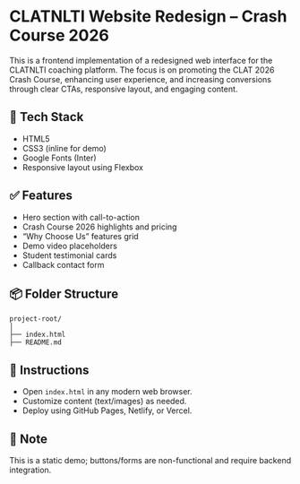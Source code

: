 
# CLATNLTI Website Redesign – Crash Course 2026

This is a frontend implementation of a redesigned web interface for the CLATNLTI coaching platform. The focus is on promoting the CLAT 2026 Crash Course, enhancing user experience, and increasing conversions through clear CTAs, responsive layout, and engaging content.

## 🔧 Tech Stack
- HTML5
- CSS3 (inline for demo)
- Google Fonts (Inter)
- Responsive layout using Flexbox

## ✅ Features
- Hero section with call-to-action
- Crash Course 2026 highlights and pricing
- “Why Choose Us” features grid
- Demo video placeholders
- Student testimonial cards
- Callback contact form

## 📦 Folder Structure
```
project-root/
│
├── index.html
├── README.md
```

## 📝 Instructions
- Open `index.html` in any modern web browser.
- Customize content (text/images) as needed.
- Deploy using GitHub Pages, Netlify, or Vercel.

## 📍 Note
This is a static demo; buttons/forms are non-functional and require backend integration.

